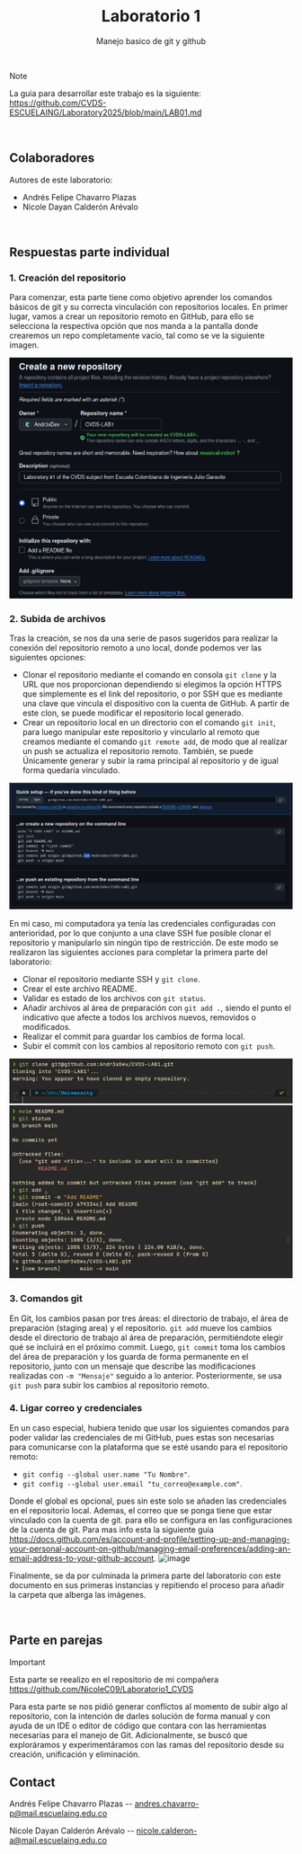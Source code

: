 <!-- PROJECT LOGO -->
<br />
<div align="center">

<h1 align="center">Laboratorio 1</h1>

  <p align="center">
    Manejo basico de git y github
    <br />
  </p>
</div>

</br>

> [!NOTE]
> La guia para desarrollar este trabajo es la siguiente: https://github.com/CVDS-ESCUELAING/Laboratory2025/blob/main/LAB01.md

</br>

## Colaboradores
Autores de este laboratorio:
- Andrés Felipe Chavarro Plazas
- Nicole Dayan Calderón Arévalo

</br>

## Respuestas parte individual

### 1. Creación del repositorio
Para comenzar, esta parte tiene como objetivo aprender los comandos básicos de git y su correcta vinculación con repositorios locales.
En primer lugar, vamos a crear un repositorio remoto en GitHub, para ello se selecciona la respectiva opción que nos manda a la pantalla
donde crearemos un repo completamente vacío, tal como se ve la siguiente imagen.

![a](/Assets/create.png)


### 2. Subida de archivos
Tras la creación, se nos da una serie de pasos sugeridos para realizar la conexión del repositorio remoto a uno local, donde podemos 
ver las siguientes opciones:
- Clonar el repositorio mediante el comando en consola `git clone` y la URL que nos proporcionan dependiendo si elegimos la opción
  HTTPS que simplemente es el link del repositorio, o por SSH que es mediante una clave que vincula el dispositivo con la cuenta de GitHub.
  A partir de este clon, se puede modificar el repositorio local generado.
- Crear un repositorio local en un directorio con el comando `git init`, para luego manipular este repositorio y vincularlo al remoto que
  creamos mediante el comando `git remote add`, de modo que al realizar un push se actualiza el repositorio remoto. También, se puede
  Únicamente generar y subir la rama principal al repositorio y de igual forma quedaría vinculado.

![a](/Assets/init.png)

En mi caso, mi computadora ya tenía las credenciales configuradas con anterioridad, por lo que conjunto a una clave SSH fue posible 
clonar el repositorio y manipularlo sin ningún tipo de restricción. De este modo se realizaron las siguientes acciones para completar
la primera parte del laboratorio:
- Clonar el repositorio mediante SSH y `git clone`.
- Crear el este archivo README.
- Validar es estado de los archivos con `git status`.
- Añadir archivos al área de preparación con `git add .`, siendo el punto el indicativo que afecte a todos los archivos nuevos, removidos o modificados.
- Realizar el commit para guardar los cambios de forma local.
- Subir el commit con los cambios al repositorio remoto con `git push`.

![a](/Assets/clone.png)
![a](/Assets/comands.png)

### 3. Comandos git
En Git, los cambios pasan por tres áreas: el directorio de trabajo, el área de preparación (staging area) y el repositorio. `git add` mueve los cambios desde el directorio de trabajo al área de preparación, permitiéndote elegir qué se incluirá en el próximo commit. Luego, `git commit` toma los cambios del área de preparación y los guarda de forma permanente en el repositorio, junto con un mensaje que describe las modificaciones realizadas con `-m "Mensaje"` seguido a lo anterior. Posteriormente, se usa `git push` para subir los cambios al repositorio remoto.


### 4. Ligar correo y credenciales
En un caso especial, hubiera tenido que usar los siguientes comandos para poder validar las credenciales de mi GitHub, pues estas son necesarias para comunicarse con
la plataforma que se esté usando para el repositorio remoto:
- `git config --global user.name "Tu Nombre"`.
- `git config --global user.email "tu_correo@example.com"`.

Donde el global es opcional, pues sin este solo se añaden las credenciales en el repositorio local. Ademas, el correo que se ponga tiene que estar vinculado con la cuenta de git.
para ello se configura en las configuraciones de la cuenta de git. Para mas info esta la siguiente guia https://docs.github.com/es/account-and-profile/setting-up-and-managing-your-personal-account-on-github/managing-email-preferences/adding-an-email-address-to-your-github-account.
![image](https://github.com/user-attachments/assets/18f3900a-75ce-42d4-b73d-cd37a465f3d2)

Finalmente, se da por culminada la primera parte del laboratorio con este documento en sus primeras instancias y repitiendo el proceso para añadir la carpeta que alberga las imágenes.

</br>

## Parte en parejas

> [!IMPORTANT]
> Esta parte se reealizo en el repositorio de mi compañera
> https://github.com/NicoleC09/Laboratorio1_CVDS

Para esta parte se nos pidió generar conflictos al momento de subir algo al repositorio, con la intención de darles solución de forma manual y con ayuda de un IDE o editor de código que contara con las herramientas necesarias para el manejo de Git. Adicionalmente, se buscó que exploráramos y experimentáramos con las ramas del repositorio desde su creación, unificación y eliminación. 

## Contact

Andrés Felipe Chavarro Plazas -- andres.chavarro-p@mail.escuelaing.edu.co

Nicole Dayan Calderón Arévalo -- nicole.calderon-a@mail.escuelaing.edu.co
